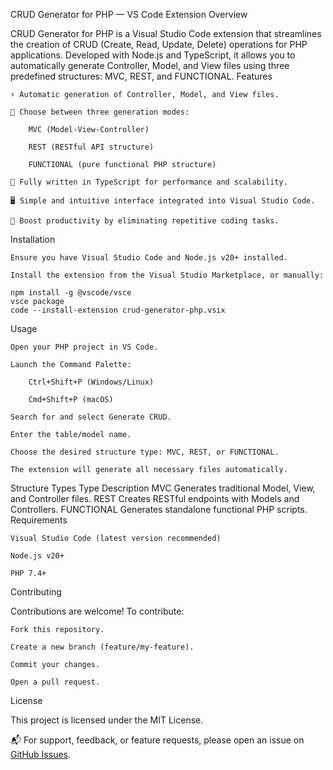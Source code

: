CRUD Generator for PHP — VS Code Extension
Overview

CRUD Generator for PHP is a Visual Studio Code extension that streamlines the creation of CRUD (Create, Read, Update, Delete) operations for PHP applications. Developed with Node.js and TypeScript, it allows you to automatically generate Controller, Model, and View files using three predefined structures: MVC, REST, and FUNCTIONAL.
Features

    ⚡ Automatic generation of Controller, Model, and View files.

    🧩 Choose between three generation modes:

        MVC (Model-View-Controller)

        REST (RESTful API structure)

        FUNCTIONAL (pure functional PHP structure)

    🔧 Fully written in TypeScript for performance and scalability.

    🖥️ Simple and intuitive interface integrated into Visual Studio Code.

    🚀 Boost productivity by eliminating repetitive coding tasks.

Installation

    Ensure you have Visual Studio Code and Node.js v20+ installed.

    Install the extension from the Visual Studio Marketplace, or manually:

    npm install -g @vscode/vsce
    vsce package
    code --install-extension crud-generator-php.vsix

Usage

    Open your PHP project in VS Code.

    Launch the Command Palette:

        Ctrl+Shift+P (Windows/Linux)

        Cmd+Shift+P (macOS)

    Search for and select Generate CRUD.

    Enter the table/model name.

    Choose the desired structure type: MVC, REST, or FUNCTIONAL.

    The extension will generate all necessary files automatically.

Structure Types
Type	Description
MVC	Generates traditional Model, View, and Controller files.
REST	Creates RESTful endpoints with Models and Controllers.
FUNCTIONAL	Generates standalone functional PHP scripts.
Requirements

    Visual Studio Code (latest version recommended)

    Node.js v20+

    PHP 7.4+

Contributing

Contributions are welcome!
To contribute:

    Fork this repository.

    Create a new branch (feature/my-feature).

    Commit your changes.

    Open a pull request.

License

This project is licensed under the MIT License.

📬 For support, feedback, or feature requests, please open an issue on  [GitHub Issues]([https://github.com/php-generator/issues](https://github.com/MaxPopovschii/php-generator/issues)).
